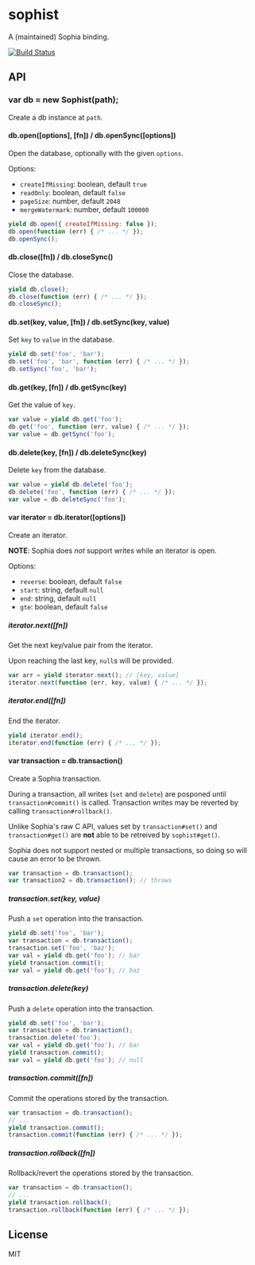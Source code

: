 
# sophist

  A (maintained) Sophia binding.

[![Build Status](https://travis-ci.org/stephenmathieson/node-sophist.png?branch=master)](https://travis-ci.org/stephenmathieson/node-sophist)

## API

### var db = new Sophist(path);

  Create a db instance at `path`.

#### db.open([options], [fn]) / db.openSync([options])

  Open the database, optionally with the given `options`.

  Options:

  * `createIfMissing`: boolean, default `true`
  * `readOnly`: boolean, default `false`
  * `pageSize`: number, default `2048`
  * `mergeWatermark`: number, default `100000`


```js
yield db.open({ createIfMissing: false });
db.open(function (err) { /* ... */ });
db.openSync();
```

#### db.close([fn]) / db.closeSync()

  Close the database.

```js
yield db.close();
db.close(function (err) { /* ... */ });
db.closeSync();
```

#### db.set(key, value, [fn]) / db.setSync(key, value)

  Set `key` to `value` in the database.

```js
yield db.set('foo', 'bar');
db.set('foo', 'bar', function (err) { /* ... */ });
db.setSync('foo', 'bar');
```

#### db.get(key, [fn]) / db.getSync(key)

  Get the value of `key`.

```js
var value = yield db.get('foo');
db.get('foo', function (err, value) { /* ... */ });
var value = db.getSync('foo');
```

#### db.delete(key, [fn]) / db.deleteSync(key)

  Delete `key` from the database.

```js
var value = yield db.delete('foo');
db.delete('foo', function (err) { /* ... */ });
var value = db.deleteSync('foo');
```

#### var iterator = db.iterator([options])

  Create an iterator.

  **NOTE**: Sophia does *not* support writes while an iterator is open.

  Options:

  * `reverse`: boolean, default `false`
  * `start`: string, default `null`
  * `end`: string, default `null`
  * `gte`: boolean, default `false`

##### iterator.next([fn])

  Get the next key/value pair from the iterator.

  Upon reaching the last key, `null`s will be provided.

```js
var arr = yield iterator.next(); // [key, value]
iterator.next(function (err, key, value) { /* ... */ });
```

##### iterator.end([fn])

  End the iterator.

```js
yield iterator.end();
iterator.end(function (err) { /* ... */ });
```

#### var transaction = db.transaction()

  Create a Sophia transaction.

  During a transaction, all writes (`set` and `delete`) are posponed until `transaction#commit()` is called.  Transaction writes may be reverted by calling `transaction#rollback()`.

  Unlike Sophia's raw C API, values set by `transaction#set()` and `transaction#get()` are **not** able to be retreived by `sophist#get()`.

  Sophia does not support nested or multiple transactions, so doing so will cause an error to be thrown.

```js
var transaction = db.transaction();
var transaction2 = db.transaction(); // throws
```

##### transaction.set(key, value)

  Push a `set` operation into the transaction.

```js
yield db.set('foo', 'bar');
var transaction = db.transaction();
transaction.set('foo', 'baz');
var val = yield db.get('foo'); // bar
yield transaction.commit();
var val = yield db.get('foo'); // baz
```

##### transaction.delete(key)

  Push a `delete` operation into the transaction.

```js
yield db.set('foo', 'bar');
var transaction = db.transaction();
transaction.delete('foo');
var val = yield db.get('foo'); // bar
yield transaction.commit();
var val = yield db.get('foo'); // null
```

##### transaction.commit([fn])

  Commit the operations stored by the transaction.

```js
var transaction = db.transaction();
// ...
yield transaction.commit();
transaction.commit(function (err) { /* ... */ });
```

##### transaction.rollback([fn])

  Rollback/revert the operations stored by the transaction.

```js
var transaction = db.transaction();
// ...
yield transaction.rollback();
transaction.rollback(function (err) { /* ... */ });
```

## License

  MIT
